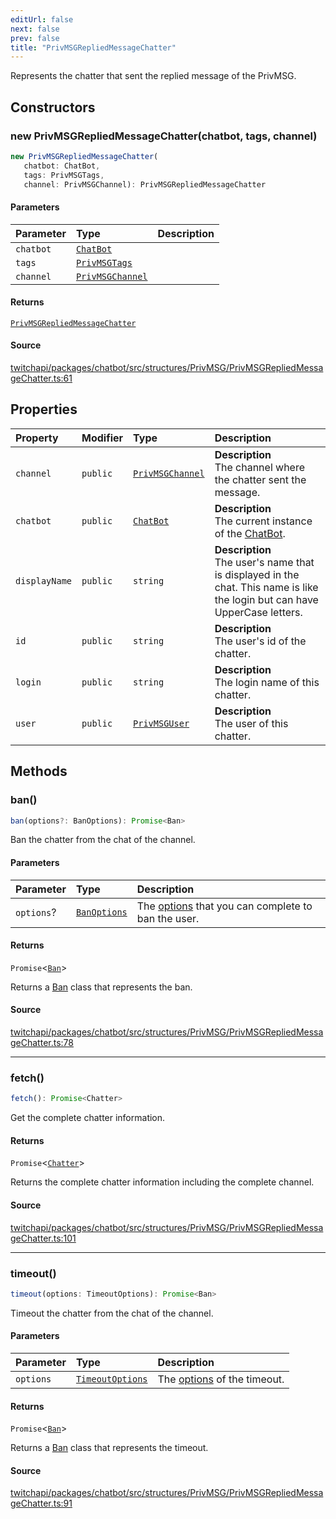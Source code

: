 ```yaml
---
editUrl: false
next: false
prev: false
title: "PrivMSGRepliedMessageChatter"
---
```


Represents the chatter that sent the replied message of the PrivMSG.

## Constructors

### new PrivMSGRepliedMessageChatter(chatbot, tags, channel)

```ts
new PrivMSGRepliedMessageChatter(
   chatbot: ChatBot, 
   tags: PrivMSGTags, 
   channel: PrivMSGChannel): PrivMSGRepliedMessageChatter
```

#### Parameters

| Parameter | Type | Description |
| :------ | :------ | :------ |
| `chatbot` | [`ChatBot`](ChatBot.md) |  |
| `tags` | [`PrivMSGTags`](../interfaces/PrivMSGTags.md) |  |
| `channel` | [`PrivMSGChannel`](PrivMSGChannel.md) |  |

#### Returns

[`PrivMSGRepliedMessageChatter`](PrivMSGRepliedMessageChatter.md)

#### Source

[twitchapi/packages/chatbot/src/structures/PrivMSG/PrivMSGRepliedMessageChatter.ts:61](https://github.com/pablornc/twitchapi//blob/b274026/packages/chatbot/src/structures/PrivMSG/PrivMSGRepliedMessageChatter.ts#L61)

## Properties

| Property | Modifier | Type | Description |
| :------ | :------ | :------ | :------ |
| `channel` | `public` | [`PrivMSGChannel`](PrivMSGChannel.md) | **Description**<br />The channel where the chatter sent the message. |
| `chatbot` | `public` | [`ChatBot`](ChatBot.md) | **Description**<br />The current instance of the [ChatBot](../../api/chatbot/classes/chatbot). |
| `displayName` | `public` | `string` | **Description**<br />The user's name that is displayed in the chat. This name is like the login but can have UpperCase letters. |
| `id` | `public` | `string` | **Description**<br />The user's id of the chatter. |
| `login` | `public` | `string` | **Description**<br />The login name of this chatter. |
| `user` | `public` | [`PrivMSGUser`](PrivMSGUser.md) | **Description**<br />The user of this chatter. |

## Methods

### ban()

```ts
ban(options?: BanOptions): Promise<Ban>
```

Ban the chatter from the chat of the channel.

#### Parameters

| Parameter | Type | Description |
| :------ | :------ | :------ |
| `options`? | [`BanOptions`](../interfaces/BanOptions.md) | The [options](../../api/chatbot/interfaces/banoptions) that you can complete to ban the user. |

#### Returns

`Promise`\<[`Ban`](Ban.md)\>

Returns a [Ban](../../api/chatbot/classes/ban) class that represents the ban.

#### Source

[twitchapi/packages/chatbot/src/structures/PrivMSG/PrivMSGRepliedMessageChatter.ts:78](https://github.com/pablornc/twitchapi//blob/b274026/packages/chatbot/src/structures/PrivMSG/PrivMSGRepliedMessageChatter.ts#L78)

***

### fetch()

```ts
fetch(): Promise<Chatter>
```

Get the complete chatter information.

#### Returns

`Promise`\<[`Chatter`](Chatter.md)\>

Returns the complete chatter information including the complete channel.

#### Source

[twitchapi/packages/chatbot/src/structures/PrivMSG/PrivMSGRepliedMessageChatter.ts:101](https://github.com/pablornc/twitchapi//blob/b274026/packages/chatbot/src/structures/PrivMSG/PrivMSGRepliedMessageChatter.ts#L101)

***

### timeout()

```ts
timeout(options: TimeoutOptions): Promise<Ban>
```

Timeout the chatter from the chat of the channel.

#### Parameters

| Parameter | Type | Description |
| :------ | :------ | :------ |
| `options` | [`TimeoutOptions`](../interfaces/TimeoutOptions.md) | The [options](../../api/chatbot/interfaces/timeoutoptions) of the timeout. |

#### Returns

`Promise`\<[`Ban`](Ban.md)\>

Returns a [Ban](../../api/chatbot/classes/ban) class that represents the timeout.

#### Source

[twitchapi/packages/chatbot/src/structures/PrivMSG/PrivMSGRepliedMessageChatter.ts:91](https://github.com/pablornc/twitchapi//blob/b274026/packages/chatbot/src/structures/PrivMSG/PrivMSGRepliedMessageChatter.ts#L91)
